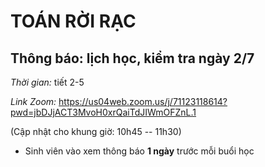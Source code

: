 # TOÁN RỜI RẠC
## Thông báo: lịch học, kiểm tra ngày 2/7
_Thời gian:_ tiết 2-5

_Link Zoom:_ https://us04web.zoom.us/j/71123118614?pwd=jbDJjACT3MvoH0xrQaiTdJIWmOFZnL.1

(Cập nhật cho khung giờ: 10h45 -- 11h30)

* Sinh viên vào xem thông báo **1 ngày** trước mỗi buổi học
